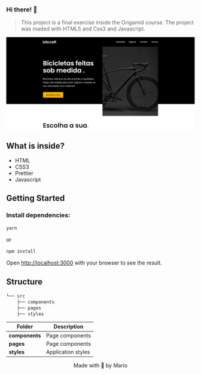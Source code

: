 ### Hi there! 👋

> This project is a final exercise inside the Origamid course. The project was maded with HTML5 and Css3 and Javascript.
<img width="1426" alt="Captura de Tela 2023-01-23 às 13:36" src="src/components/img/fotos/site-example.png">

## What is inside?

- HTML
- CSS3 
- Prettier
- Javascript

## Getting Started

### Install dependencies:

```bash
yarn
```

or

```bash
npm install
```

Open [http://localhost:3000](http://localhost:3000) with your browser to see the result.

## Structure

```
└── src
    ├── components
    ├── pages
    ├── styles
```

| Folder              | Description                                      |
| ----------          | -------------------------------------------      |
| **components**      | Page components                                  |
| **pages**           | Page components                                  |
| **styles**          | Application styles                               |

<p align="center">Made with 💜 by Mario</p>
